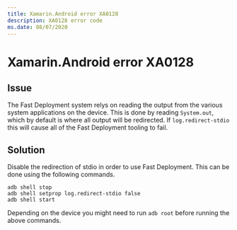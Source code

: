 ```yaml
---
title: Xamarin.Android error XA0128
description: XA0128 error code
ms.date: 08/07/2020
---
```

# Xamarin.Android error XA0128

## Issue

The Fast Deployment system relys on reading the output from the various system applications
on the device. This is done by reading `System.out`, which by default is where all output
will be redirected. If `log.redirect-stdio` this will cause all of the Fast Deployment tooling
to fail.

## Solution

Disable the redirection of stdio in order to use Fast Deployment. This can be done using
the following commands.

```
adb shell stop
adb shell setprop log.redirect-stdio false
adb shell start
```

Depending on the device you might need to run `adb root` before running the above commands.